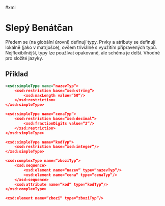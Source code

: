 #xml
# Slepý Benátčan
Předem se (na globální úrovni) definují typy. Prvky a atributy se definují lokálně (jako v matrjošce), ovšem triviálně s využitím připravených typů. Nejflexibilnější, typy lze používat opakovaně, ale schéma je delší. Vhodné pro složité jazyky.

## Příklad
``` xml
<xsd:simpleType name=“nazevTyp“> 
	<xsd:restriction base=“xsd:string“> 
		<xsd:maxLength value=“50“/> 
	</xsd:restriction> 
</xsd:simpleType> 

<xsd:simpleType name=“cenaTyp“> 
	<xsd:restriction base=“xsd:decimal“> 
		<xsd:fractionDigits value=“2“/> 
	</xsd:restriction> 
</xsd:simpleType>

<xsd:simpleType name=“kodTyp“> 
	<xsd:restriction base=“xsd:integer“/> 
</xsd:simpleType>

<xsd:complexType name=“zboziTyp“> 
	<xsd:sequence> 
		<xsd:element name=“nazev“ type=“nazevTyp“/> 
		<xsd:element name=“cena“ type=“cenaTyp“/> 
	</xsd:sequence> 
	<xsd:attribute name=“kod“ type=“kodTyp“/> 
</xsd:complexType>

<xsd:element name=“zbozi“ type=“zboziTyp“/>
```